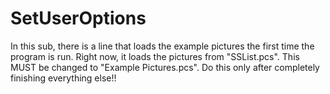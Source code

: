 # SetUserOptions

In this sub, there is a line that loads the example pictures the first time the
program is run.  Right now, it loads the pictures from "SSList.pcs".  This MUST be changed
to "Example Pictures.pcs".  Do this only after completely finishing everything else!!